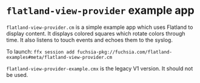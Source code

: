 # `flatland-view-provider` example app

`flatland-view-provider.cm` is a simple example app which uses Flatland to
display content.  It displays colored squares which rotate colors through time.
It also listens to touch events and echoes them to the syslog.

To launch: `ffx session add fuchsia-pkg://fuchsia.com/flatland-examples#meta/flatland-view-provider.cm`


`flatland-view-provider-example.cmx` is the legacy V1 version.  It should not
be used.
